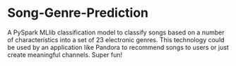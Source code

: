 # Song-Genre-Prediction
A PySpark MLlib classification model to classify songs based on a number of characteristics into a set of 23 electronic genres. This technology could be used by an application like Pandora to recommend songs to users or just create meaningful channels. Super fun!
